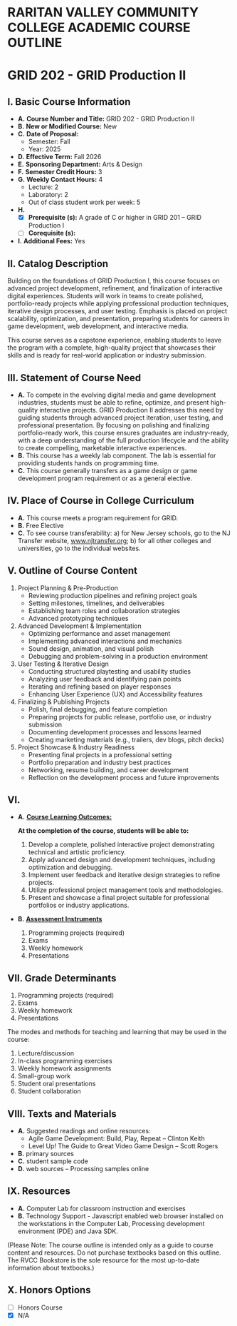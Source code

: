 # RARITAN VALLEY COMMUNITY COLLEGE ACADEMIC COURSE OUTLINE

# GRID 202 - GRID Production II

## I. Basic Course Information

- **A.** **Course Number and Title:** GRID 202 - GRID Production II
- **B.** **New or Modified Course:** New
- **C.** **Date of Proposal:**  
    - Semester: Fall  
    - Year: 2025
- **D.** **Effective Term:** Fall 2026
- **E.** **Sponsoring Department:** Arts & Design
- **F.** **Semester Credit Hours:** 3
- **G.** **Weekly Contact Hours:** 4 
    - Lecture: 2
    - Laboratory: 2  
    - Out of class student work per week: 5
- **H.** 
    - [x] **Prerequisite (s):** A grade of C or higher in GRID 201 – GRID Production I 
    - [ ] **Corequisite (s):** 
- **I.** **Additional Fees:** Yes

## II. Catalog Description

Building on the foundations of GRID Production I, this course focuses on advanced project development, refinement, and finalization of interactive digital experiences. Students will work in teams to create polished, portfolio-ready projects while applying professional production techniques, iterative design processes, and user testing. Emphasis is placed on project scalability, optimization, and presentation, preparing students for careers in game development, web development, and interactive media.

This course serves as a capstone experience, enabling students to leave the program with a complete, high-quality project that showcases their skills and is ready for real-world application or industry submission.

## III. Statement of Course Need

- **A.** To compete in the evolving digital media and game development industries, students must be able to refine, optimize, and present high-quality interactive projects. GRID Production II addresses this need by guiding students through advanced project iteration, user testing, and professional presentation. By focusing on polishing and finalizing portfolio-ready work, this course ensures graduates are industry-ready, with a deep understanding of the full production lifecycle and the ability to create compelling, marketable interactive experiences.
- **B.** This course has a weekly lab component. The lab is essential for providing students hands on programming time.
- **C.** This course generally transfers as a game design or game development program requirement or as a general elective.

## IV. Place of Course in College Curriculum

- **A.** This course meets a program requirement for GRID.
- **B.** Free Elective
- **C.** To see course transferability: a) for New Jersey schools, go to the NJ Transfer website, www.njtransfer.org; b) for all other colleges and universities, go to the individual websites.

## V. Outline of Course Content

1. Project Planning & Pre-Production
    - Reviewing production pipelines and refining project goals
    - Setting milestones, timelines, and deliverables
    - Establishing team roles and collaboration strategies
    - Advanced prototyping techniques
1. Advanced Development & Implementation
    - Optimizing performance and asset management
    - Implementing advanced interactions and mechanics
    - Sound design, animation, and visual polish
    - Debugging and problem-solving in a production environment
1. User Testing & Iterative Design
    - Conducting structured playtesting and usability studies
    - Analyzing user feedback and identifying pain points
    - Iterating and refining based on player responses
    - Enhancing User Experience (UX) and Accessibility features
1. Finalizing & Publishing Projects
    - Polish, final debugging, and feature completion
    - Preparing projects for public release, portfolio use, or industry submission
    - Documenting development processes and lessons learned
    - Creating marketing materials (e.g., trailers, dev blogs, pitch decks)
1. Project Showcase & Industry Readiness
    - Presenting final projects in a professional setting
    - Portfolio preparation and industry best practices
    - Networking, resume building, and career development
    - Reflection on the development process and future improvements

## VI. 

- **A.** **<u>Course Learning Outcomes:</u>**  

    **At the completion of the course, students will be able to:**  
    1. Develop a complete, polished interactive project demonstrating technical and artistic proficiency.
    1. Apply advanced design and development techniques, including optimization and debugging.
    1. Implement user feedback and iterative design strategies to refine projects.
    1. Utilize professional project management tools and methodologies.
    1. Present and showcase a final project suitable for professional portfolios or industry applications.

- **B.** **<u>Assessment Instruments</u>**  
    1. Programming projects (required)
    2. Exams
    3. Weekly homework
    4. Presentations

## VII. Grade Determinants

1. Programming projects (required)
1. Exams
1. Weekly homework
1. Presentations

The modes and methods for teaching and learning that may be used in the course:

1. Lecture/discussion
1. In-class programming exercises
1. Weekly homework assignments
1. Small-group work
1. Student oral presentations
1. Student collaboration

## VIII. Texts and Materials
- **A.** Suggested readings and online resources:
    - Agile Game Development: Build, Play, Repeat – Clinton Keith
    - Level Up! The Guide to Great Video Game Design – Scott Rogers
- **B.** primary sources
- **C.** student sample code
- **D.** web sources – Processing samples online

## IX. Resources
- **A.** Computer Lab for classroom instruction and exercises
- **B.** Technology Support - Javascript enabled web browser installed on the workstations in the Computer Lab, Processing development environment (PDE) and Java SDK.

(Please Note: The course outline is intended only as a guide to course content and resources. Do not purchase textbooks based on this outline. The RVCC Bookstore is the sole resource for the most up-to-date information about textbooks.)

## X. Honors Options
- [ ] Honors Course
- [x] N/A